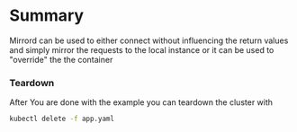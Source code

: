 # Summary
Mirrord can be used to either connect without influencing the return values and simply mirror the requests to the local instance or it can be used to "override" the the container

### Teardown
After You are done with the example you can teardown the cluster with

```bash
kubectl delete -f app.yaml
```
